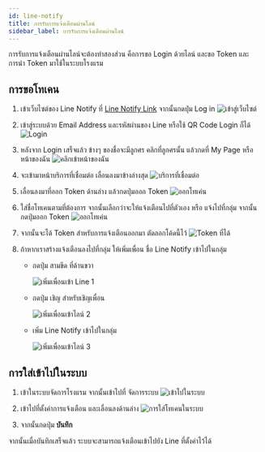 ```yaml
---
id: line-notify
title: การรับการแจ้งเตือนผ่านไลน์
sidebar_label: การรับการแจ้งเตือนผ่านไลน์
---
```


การรับการแจ้งเตือนผ่านไลน์จะต้องทำสองส่วน คือการขอ Login ด้วยไลน์ และขอ Token และการนำ Token มาใช้ในระบบโรงแรม

## การขอโทเคน

1. เข้าเว็บไซต์ของ Line Notify ที่ [Line Notify Link](https://notify-bot.line.me/) จากนั้นกดปุ่ม Log in
   ![เข้าสู่เว็บไซต์](/img/line/1.png)

2. เข้าสู่ระบบด้วย Email Address และรหัสผ่านของ Line หรือใช้ QR Code Login ก็ได้
   ![Login](/img/line/2.png)

3. หลังจาก Login เสร็จแล้ว ข้างๆ ของชื่อจะมีลูกศร คลิกที่ลูกศรนั้น แล้วกดที่ My Page หรือหน้าของฉัน
   ![คลิกเข้าหน้าของฉัน](/img/line/3.png)

4. จะเข้ามาหน้าบริการที่เชื่อมต่อ เลื่อนลงมาข้างล่างสุด
   ![บริการที่เชื่อมต่อ](/img/line/4.png)

5. เลื่อนลงมาที่ออก Token ด้านล่าง แล้วกดปุ่มออก Token
   ![ออกโทเค่น](/img/line/5.png)

6. ใส่ชื่อโทเคนตามที่ต้องการ จากนั้นเลือกว่าจะให้แจ้งเตือนไปที่ตัวเอง หรือ แจ้งไปที่กลุ่ม จากนั้นกดปุ่มออก Token
   ![ออกโทเค่น](/img/line/6.png)

7. จากนั้นจะได้ Token สำหรับการแจ้งเตือนออกมา ตัดลอกโค้ดนี้ไว้
   ![Token ที่ได้](/img/line/8.png)

8. ถ้าหากเราสร้างแจ้งเตือนลงไปที่กลุ่ม ให้เพิ่มเพื่อน ชื่อ Line Notify เข้าไปในกลุ่ม

   - กดปุ่ม สามขีด ที่ด้านขวา

     ![เพิ่มเพื่อนเข้า Line 1](/img/line/8-1.jpg)

   - กดปุ่ม เชิญ สำหรับเชิญเพื่อน

     ![เพิ่มเพื่อนเข้าไลน์ 2](/img/line/8-2.jpg)

   - เพิ่ม Line Notify เข้าไปในกลุ่ม

     ![เพิ่มเพื่อนเข้าไลน์ 3](/img/line/8-3.jpg)

## การใส่เข้าไปในระบบ

1. เข้าในระบบจัดการโรงแรม จากนั้นเข้าไปที่ จัดการระบบ
   ![เข้าไปในระบบ](/img/line/9.png)

2. เข้าไปที่ตั้งค่าการแจ้งเตือน และเลื่อนลงด้านล่าง
   ![การใส่โทเคนในระบบ](/img/line/10.png)

3. จากนั้นกดปุ่ม **บันทึก**

จากนั้นเมื่อบันทึกเสร็จแล้ว ระบบจะสามารถแจ้งเตือนเข้าไปยัง Line ที่ตั้งค่าไว้ได้
